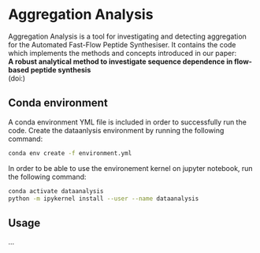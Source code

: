 # Aggregation Analysis
Aggregation Analysis is a tool for investigating and detecting aggregation for the Automated Fast-Flow Peptide Synthesiser. 
It contains the code which implements the methods and concepts introduced in our paper:
<br>
**A robust analytical method to investigate sequence dependence in flow-based peptide synthesis** 
<br>
(doi:) 
<br>
## Conda environment
A conda environment YML file is included in order to successfully run the code.
Create the dataanlysis environment by running the following command: 
<br>
```bash
conda env create -f environment.yml
```
In order to be able to use the environement kernel on jupyter notebook, run the following command:
```bash
conda activate dataanalysis
python -m ipykernel install --user --name dataanalysis
```

## Usage
...
